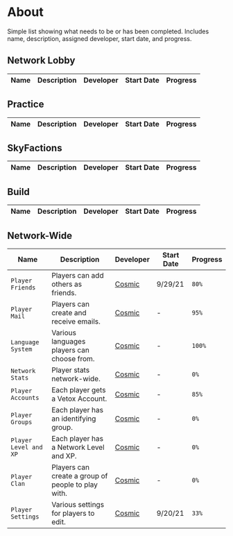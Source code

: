 # About
Simple list showing what needs to be or has been completed. Includes name, description, assigned developer, start date, and progress.

## Network Lobby
|Name|Description|Developer|Start Date|Progress|
|---|---|---|---|---|
## Practice
|Name|Description|Developer|Start Date|Progress|
|---|---|---|---|---|
## SkyFactions
|Name|Description|Developer|Start Date|Progress|
|---|---|---|---|---|
## Build
|Name|Description|Developer|Start Date|Progress|
|---|---|---|---|---|
## Network-Wide
|Name|Description|Developer|Start Date|Progress|
|---|---|---|---|---|
|`Player Friends`|Players can add others as friends.|[Cosmic](https://github.com/Cosmic5173)|9/29/21|`80%`|
|`Player Mail`|Players can create and receive emails.|[Cosmic](https://github.com/Cosmic5173)|-|`95%`|
|`Language System`|Various languages players can choose from.|[Cosmic](https://github.com/Cosmic5173)|-|`100%`|
|`Network Stats`|Player stats network-wide.|[Cosmic](https://github.com/Cosmic5173)|-|`0%`|
|`Player Accounts`|Each player gets a Vetox Account.|[Cosmic](https://github.com/Cosmic5173)|-|`85%`|
|`Player Groups`|Each player has an identifying group.|[Cosmic](https://github.com/Cosmic5173)|-|`0%`|
|`Player Level and XP`|Each player has a Network Level and XP.|[Cosmic](https://github.com/Cosmic5173)|-|`0%`|
|`Player Clan`|Players can create a group of people to play with.|[Cosmic](https://github.com/Cosmic5173)|-|`0%`|
|`Player Settings`|Various settings for players to edit.|[Cosmic](https://github.com/Cosmic5173)|9/20/21|`33%`|
